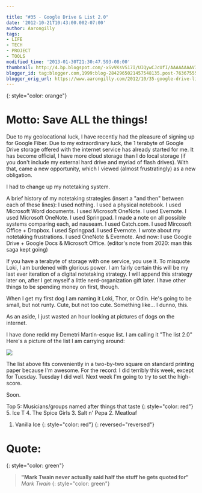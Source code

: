```yaml
---

title: "#35 - Google Drive & List 2.0"
date: '2012-10-21T10:43:00.002-07:00'
author: Aarongilly
tags:
- LIFE
- TECH
- PROJECT
- TOOLS
modified_time: '2013-01-30T21:30:47.593-08:00'
thumbnail: http://4.bp.blogspot.com/-xSvVKsVS17I/UIQywCJcUfI/AAAAAAAAV30/Ym6SnoAKeUo/s72-c/List+2.0.png
blogger_id: tag:blogger.com,1999:blog-2842965021457548135.post-7636755502319824961
blogger_orig_url: https://www.aarongilly.com/2012/10/35-google-drive-list-20.html
---
```


{: style="color: orange"}
# Motto: Save ALL the things!

Due to my geolocational luck, I have recently had the pleasure of signing up for Google Fiber. Due to my extraordinary luck, the 1 terabyte of Google Drive storage offered with the internet service has already started for me. It has become official, I have more cloud storage than I do local storage (if you don't include my external hard drive and myriad of flash drives). With that, came a new opportunity, which I viewed (almost frustratingly) as a new obligation.

I had to change up my notetaking system. 

A brief history of my notetaking strategies (insert a "and then" between each of these lines):
I used nothing.
I used a physical notebook.
I used Microsoft Word documents.
I used Microsoft OneNote.
I used Evernote. I used Microsoft OneNote.
I used Springpad.
I made a note on all possible systems comparing each, ad nauseam. 
I used Catch.com.
I used Mircosoft Office + Dropbox.
I used Springpad.
I used Evernote.
I wrote about my notetaking frustrations.
I used OneNote & Evernote.
And now:
I use Google Drive + Google Docs & Microsoft Office.
(editor's note from 2020: man this saga kept going)

If you have a terabyte of storage with one service, you use it. To misquote Loki, I am burdened with glorious power. I am fairly certain this will be my last ever iteration of a digital notetaking strategy. I will append this strategy later on, after I get myself a little nerd-organization gift later. I have other things to be spending money on first, though.

When I get my first dog I am naming it Loki, Thor, or Odin. He's going to be small, but not runty. Cute, but not too cute. Something like... I dunno, this. 

As an aside, I just wasted an hour looking at pictures of dogs on the internet. 

I have done redid my Demetri Martin-esque list. I am calling it "The list 2.0" Here's a picture of the list I am carrying around:

![](https://lh3.googleusercontent.com/pw/ACtC-3fkugT4hEnLGtY9XtX2j-fEfmG8nztUgoZL0xrwh7aQl4SwCFe8z3Qpxaf7-X-I4S4oAOzeemXxJwouNBovJHI-TC2Psq31_JCROaRc2j-UAhyxZfV5Gr23K2CEz9YTKIbKQXqkr52EbEmqR69QXimYyQ=w485-h625-no?authuser=0)

The list above fits conveniently in a two-by-two square on standard printing paper because I'm awesome. For the record: I did terribly this week, except for Tuesday. Tuesday I did well. Next week I'm going to try to set the high-score.

Soon. 

Top 5: Musicians/groups named after things that taste
{: style="color: red"}
5. Ice T
4. The Spice Girls
3. Salt n' Pepa 
2. Meatloaf
1. Vanilla Ice
{: style="color: red"}
{: reversed="reversed"}

# Quote:
{: style="color: green"}
> **"Mark Twain never actually said half the stuff he gets quoted for"**
<cite>Mark Twain</cite>
{: style="color: green"}